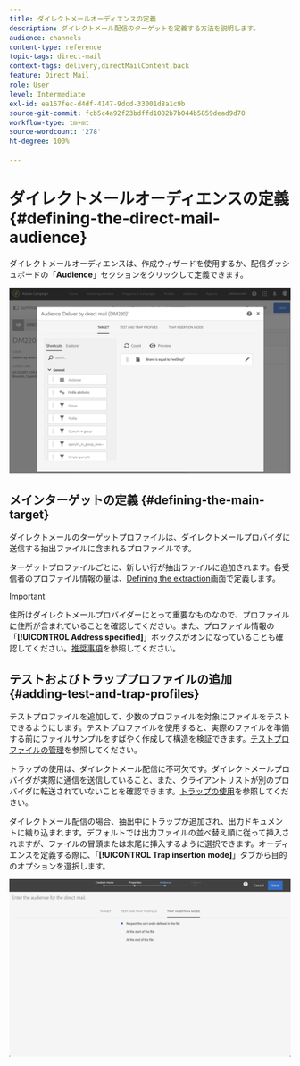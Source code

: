 ```yaml
---
title: ダイレクトメールオーディエンスの定義
description: ダイレクトメール配信のターゲットを定義する方法を説明します。
audience: channels
content-type: reference
topic-tags: direct-mail
context-tags: delivery,directMailContent,back
feature: Direct Mail
role: User
level: Intermediate
exl-id: ea167fec-d4df-4147-9dcd-33001d8a1c9b
source-git-commit: fcb5c4a92f23bdffd1082b7b044b5859dead9d70
workflow-type: tm+mt
source-wordcount: '278'
ht-degree: 100%

---
```


# ダイレクトメールオーディエンスの定義{#defining-the-direct-mail-audience}

ダイレクトメールオーディエンスは、作成ウィザードを使用するか、配信ダッシュボードの「**Audience**」セクションをクリックして定義できます。

![](assets/direct_mail_15.png)

## メインターゲットの定義 {#defining-the-main-target}

ダイレクトメールのターゲットプロファイルは、ダイレクトメールプロバイダに送信する抽出ファイルに含まれるプロファイルです。

ターゲットプロファイルごとに、新しい行が抽出ファイルに追加されます。各受信者のプロファイル情報の量は、[Defining the extraction](../../channels/using/defining-the-direct-mail-content.md#defining-the-extraction)画面で定義します。

>[!IMPORTANT]
>
>住所はダイレクトメールプロバイダーにとって重要なものなので、プロファイルに住所が含まれていることを確認してください。また、プロファイル情報の「**[!UICONTROL Address specified]**」ボックスがオンになっていることも確認してください。[推奨事項](../../channels/using/about-direct-mail.md#recommendations)を参照してください。

## テストおよびトラッププロファイルの追加 {#adding-test-and-trap-profiles}

テストプロファイルを追加して、少数のプロファイルを対象にファイルをテストできるようにします。テストプロファイルを使用すると、実際のファイルを準備する前にファイルサンプルをすばやく作成して構造を検証できます。[テストプロファイルの管理](../../audiences/using/managing-test-profiles.md)を参照してください。

トラップの使用は、ダイレクトメール配信に不可欠です。ダイレクトメールプロバイダが実際に通信を送信していること、また、クライアントリストが別のプロバイダに転送されていないことを確認できます。[トラップの使用](../../sending/using/using-traps.md)を参照してください。

ダイレクトメール配信の場合、抽出中にトラップが追加され、出力ドキュメントに織り込まれます。デフォルトでは出力ファイルの並べ替え順に従って挿入されますが、ファイルの冒頭または末尾に挿入するように選択できます。オーディエンスを定義する際に、「**[!UICONTROL Trap insertion mode]**」タブから目的のオプションを選択します。

![](assets/direct_mail_trap_insertion_mode.png)
